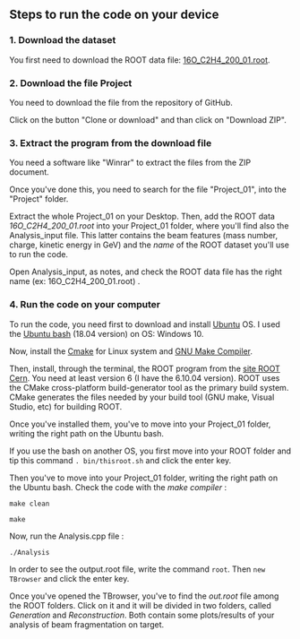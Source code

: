 **Steps to run the code on your device**
--------------------------------------
### 1. Download the dataset
You first need to download the ROOT data file: [16O_C2H4_200_01.root](https://drive.google.com/drive/u/0/folders/1dijKbeFi0lwjsOWrZnbe0rr8ZFKwqm6Y).

### 2. Download the file Project
You need to download the file from the repository of GitHub.

Click on the button "Clone or download" and than click on "Download ZIP".

### 3. Extract the program from the download file
You need a software like "Winrar" to extract the files from the ZIP document.

Once you've done this, you need to search for the file "Project_01", into the "Project" folder.

Extract the whole Project_01 on your Desktop. Then, add the ROOT data  *16O_C2H4_200_01.root*  into your Project_01 folder, where you'll find also
the Analysis_input file. This latter contains the beam features (mass number, charge, kinetic energy in GeV) and the *name* of the ROOT dataset 
you'll use to run the code. 

Open Analysis_input, as notes, and check the ROOT data file has the right name (ex: 16O_C2H4_200_01.root) .

### 4. Run the code on your computer
To run the code, you need first to download and install [Ubuntu](https://phoenixnap.com/kb/how-to-install-ubuntu-18-04) OS. I used the [Ubuntu bash](https://altis.com.au/installing-ubuntu-bash-for-windows-10/) (18.04 version) on OS: Windows 10.

Now, install the [Cmake](https://cmake.org/install/) for Linux system and [GNU Make Compiler](https://www.howtoinstall.me/ubuntu/18-04/make/).

Then, install, through the terminal, the ROOT program from the [site ROOT Cern](https://root.cern/). You need at least version 6 (I have the 6.10.04 version).
ROOT uses the CMake cross-platform build-generator tool as the primary build system.
CMake generates the files needed by your build tool (GNU make, Visual Studio, etc) for building ROOT.

Once you've installed them, you've to move into your Project_01 folder, writing the right path on the Ubuntu bash.

If you use the bash on another OS, you first move into your ROOT folder and tip this command `. bin/thisroot.sh` and click the enter key.

Then you've to move into your Project_01 folder, writing the right path on the Ubuntu bash. Check the code with the *make compiler* : 

`make clean` 

`make`

Now, run the Analysis.cpp file : 

`./Analysis`
                                                                                                                                     
In order to see the output.root file, write the command `root`. Then `new TBrowser` and click the enter key. 

Once you've opened the TBrowser, you've to find the *out.root* file among the ROOT folders. Click on it and it will be divided in two folders, called *Generation* and *Reconstruction*.
Both contain some plots/results of your analysis of beam fragmentation on target.






